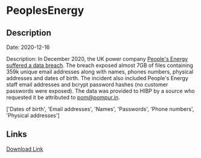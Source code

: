# PeoplesEnergy

## Description

Date: 2020-12-16

Description:
In December 2020, the UK power company <a href="https://www.bbc.com/news/technology-55350995" target="_blank" rel="noopener">People's Energy suffered a data breach</a>. The breach exposed almost 7GB of files containing 359k unique email addresses along with names, phones numbers, physical addresses and dates of birth. The incident also included People's Energy staff email addresses and bcrypt password hashes (no customer passwords were exposed). The data was provided to HIBP by a source who requested it be attributed to pom@pompur.in.


['Dates of birth', 'Email addresses', 'Names', 'Passwords', 'Phone numbers', 'Physical addresses']

## Links

[Download Link](https://link-to.net/1229997/903.9373030499605/dynamic/?r=aHR0cHM6Ly93d3cubWVkaWFmaXJlLmNvbS92aWV3L3BHdjdKSGVpUUk0ME82RC9wZW9wbGVzZW5lcmd5LmNvLnVrL2ZpbGU=)
